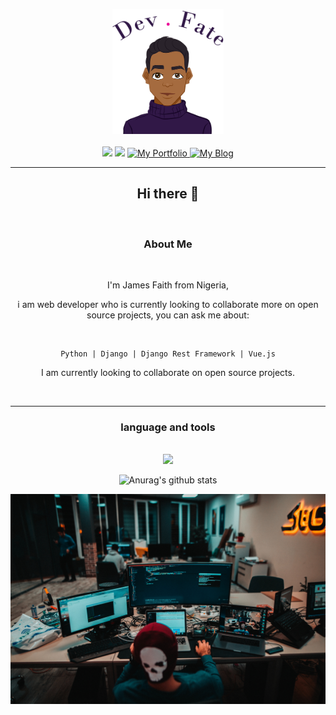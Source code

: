 
 
<br></br>
<div align="center">
<div id="header">
    <img src="./picture/my.png" height="200" />
</div>
<br>

<!-- <hr> -->
<div id="badges">
    <a href=""><img src="https://img.shields.io/badge/LinkedIn-blue?logo=linkedin&logoColor=white&style=for-the-badge" /></a>
    <a href=""><img src="https://img.shields.io/badge/Twitter-blue?logo=twitter&logoColor=white&style=for-the-badge" /></a>
    <a href="https://devfate.com">
        <img alt="My Portfolio" src="https://img.shields.io/badge/Portfolio-purple?style=for-the-badge" />
    </a>
    <a href="https://blog.devfate.com">
        <img alt="My Blog" src="https://img.shields.io/badge/Blog-purple?style=for-the-badge" />
    </a>

</div>
<hr />

<h2>Hi there 👋</h2>

<br>

### **About Me**

<br>
 
<p>I'm James Faith from Nigeria,</p>
<p>
  i am web developer who is currently looking to collaborate more on open source projects,
  you can ask me about:
</p>

<br>

    Python | Django | Django Rest Framework | Vue.js
    
<p>
   I am currently looking to collaborate on open source projects.
  </p> 

  <br>

  ---

  ### **language and tools**

  <br>

  <img src="pictures/">
   
   <!-- <p align="center">
    <a href="https://devfate.com">
        <img alt="My Portfolio" src="https://img.shields.io/badge/My Portfolio-James Faith's Portfolio-orange">
    </a>

    <br>
    <a href="https://twitter.com/follow/camzy_l">
        <img alt="Twitter Follow" src="https://img.shields.io/twitter/follow/camzy_l?label=Follow%20me%20on%20Twitter&style=social">
    </a>
   </p> -->

   <p align="center">
       <img alt="Anurag's github stats" src="https://github-readme-stats.vercel.app/api?username=blackpandan&show_icons=true&count_private=true&theme=synthwave&line_height=40">
   </p>
    
    
   <p align="center">
       <img alt="Faith James's logo" src="https://github.com/blackpandan/my_pictures/blob/main/arian-darvishi-wh-RPfR_3_M-unsplash.jpg" >
   </p>
   
 
</div>